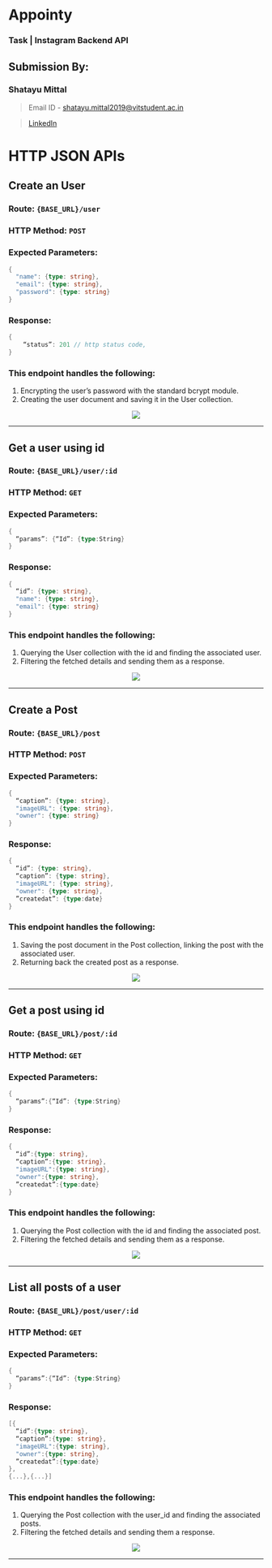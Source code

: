 # Appointy

### Task | Instagram Backend API

## Submission By: 

### Shatayu Mittal

>Email ID - shatayu.mittal2019@vitstudent.ac.in 

>[LinkedIn](https://www.linkedin.com/in/shatayu-mittal-521b64200/)

# HTTP JSON APIs

## Create an User 
### Route:  `{BASE_URL}/user`
### HTTP Method: `POST`
### Expected Parameters:
```go
{
  "name": {type: string},
  "email": {type: string},
  "password": {type: string}
}
```

### Response:

```go 
{
	“status”: 201 // http status code,
}
```

### This endpoint handles the following:
1. Encrypting the user’s password with the standard bcrypt module.
2. Creating the user document and saving it in the User collection.

<div align="center">
<img src="./public/create_user.png" />
</div>
<hr />

## Get a user using id
### Route: `{BASE_URL}/user/:id`
### HTTP Method: `GET`
### Expected Parameters:
```go
{
  “params”: {“Id”: {type:String}
}
```
### Response: 
```go
{
  “id”: {type: string},
  "name": {type: string},
  "email": {type: string}
}
```
### This endpoint handles the following:
1. Querying the User collection with the id and finding the associated user.
2. Filtering the fetched details and sending them as a response.

<div align="center">
<img src="./public/get_user.png" />
</div>

<hr />

## Create a Post
### Route: `{BASE_URL}/post`
### HTTP Method: `POST`
### Expected Parameters:
```go 
{
  “caption”: {type: string},
  "imageURL": {type: string},
  "owner": {type: string}
}
```

### Response: 
```go 
{
  “id”: {type: string},
  “caption”: {type: string},
  "imageURL": {type: string},
  "owner": {type: string},
  ”createdat”: {type:date}
}
```

### This endpoint handles the following:
1. Saving the post document in the Post collection, linking the post with the associated user.
2. Returning back the created post as a response.

<div align="center">
<img src="./public/create_post.png" />
</div>
<hr />

## Get a post using id
### Route: `{BASE_URL}/post/:id`
### HTTP Method: `GET`
### Expected Parameters:
```go 
{
  “params”:{“Id”: {type:String}
}
```

### Response: 
```go 
{
  “id”:{type: string},
  “caption”:{type: string},
  "imageURL":{type: string},
  "owner":{type: string},
  ”createdat”:{type:date}
}
```

### This endpoint handles the following:
1. Querying the Post collection with the id and finding the associated post.
2. Filtering the fetched details and sending them as a response.


<div align="center">
<img src="./public/get_%20post.png" />
</div>
<hr />

## List all posts of a user
### Route: `{BASE_URL}/post/user/:id`
### HTTP Method: `GET`
### Expected Parameters:
```go 
{
  “params”:{“Id”: {type:String}
}
```

### Response: 
```go 
[{
  “id”:{type: string},
  “caption”:{type: string},
  "imageURL":{type: string},
  "owner":{type: string},
  ”createdat”:{type:date}
},
{...},{...}]
```

### This endpoint handles the following:
1. Querying the Post collection with the user_id and finding the associated posts.
2. Filtering the fetched details and sending them a response.


<div align="center">
<img src="./public/get_userposts.png" />
</div>
<hr />
